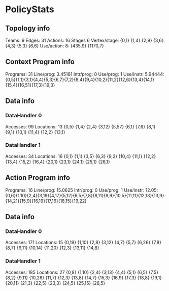 # PolicyStats
## Topology info
Teams:		9
Edges:		31
Actions:	16
Stages		6
Vertex/stage:	{0,1} {1,4} {2,9} {3,6} {4,3} {5,3} {6,6} 
Use/action:	8: {435,9} {1170,7} 

## Context Program info
Programs:	31
Line/prog:	3.45161
Intr/prog:	0
Use/prog:	1
Use/instr:	5.94444: {0,5}{1,1}{3,1}{4,4}{5,3}{6,7}{7,2}{8,4}{9,4}{10,2}{11,2}{12,6}{13,4}{14,1}{15,4}{16,51}{17,3}{19,3}

## Data info

### DataHandler 0
Accesses:	99
Locations:	13
{0,5} {1,4} {2,4} {3,12} {5,57} {6,1} {7,6} {8,1} {9,1} {10,1} {11,4} {12,2} {13,1} 

### DataHandler 1
Accesses:	34
Locations:	16
{0,1} {1,1} {3,5} {6,3} {9,2} {10,4} {11,1} {12,2} {13,4} {15,2} {16,4} {20,1} {23,1} {24,1} {25,1} {26,1} 



## Action Program info
Programs:	16
Line/prog:	15.0625
Intr/prog:	0
Use/prog:	1
Use/instr:	12.05: {0,6}{1,10}{2,4}{3,19}{4,17}{5,12}{6,5}{7,8}{8,11}{9,9}{10,5}{11,11}{12,13}{13,9}{14,21}{15,9}{16,19}{17,16}{18,15}{19,22}

## Data info

### DataHandler 0
Accesses:	171
Locations:	15
{0,19} {1,10} {2,8} {3,12} {4,7} {5,7} {6,26} {7,8} {8,7} {9,11} {10,14} {11,20} {12,3} {13,11} {14,8} 

### DataHandler 1
Accesses:	185
Locations:	27
{0,8} {1,10} {2,4} {3,13} {4,4} {5,1} {6,5} {7,5} {8,2} {9,11} {10,26} {11,7} {12,3} {13,8} {14,7} {15,3} {16,9} {17,3} {18,8} {19,1} {20,11} {21,3} {22,5} {23,3} {24,5} {25,15} {26,5} 
